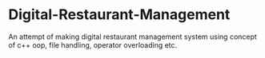 # Digital-Restaurant-Management
An attempt of making digital restaurant management system using concept of c++ oop, file handling, operator overloading etc. 
